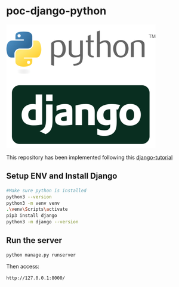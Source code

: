 # poc-django-python

![title](/docs/python-django.png)

This repository has been implemented following this [django-tutorial](https://github.com/bradmorg/django-tutorial)

## Setup ENV and Install Django

```bash
#Make sure python is installed
python3 --version
python3 -m venv venv
.\venv\Scripts\activate
pip3 install django
python3 -m django --version
```

## Run the server

```bash
python manage.py runserver
```

Then access:

```bash
http://127.0.0.1:8000/
```
